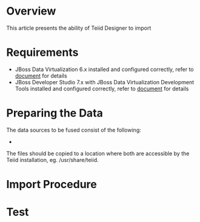 # Overview

This article presents the ability of Teiid Designer to import


# Requirements

* JBoss Data Virtualization 6.x installed and configured correctly, refer to [document](../installation/jdv-installation.md) for details
* JBoss Developer Studio 7.x with JBoss Data Virtualization Development Tools installed and configured correctly, refer to [document](../installation/jdv-installation.md) for details


# Preparing the Data

The data sources to be fused consist of the following:

* []()

The files should be copied to a location where both are accessible by the Teiid installation, eg. /usr/share/teiid.


# Import Procedure 


# Test
